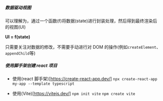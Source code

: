 ##### 数据驱动视图

可以理解为，通过一个函数(f)将数据(state)进行封装处理，然后得到最终渲染后的视图(UI)

**UI = f(state)**

只需要关注对数据的修改，不需要手动进行对 DOM 的操作(例如`createElement`、`appendChild`等)

##### 使用脚手架创建 react 项目

- 使用(react 脚手架)[https://create-react-app.dev/]
  `npx create-react-app my-app --template typescript`

- 使用(Vite)[https://vitejs.dev/]
  `npm init vite`
  `npm create vite`
